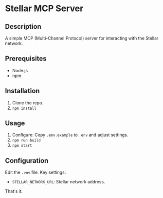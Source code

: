 # Stellar MCP Server

## Description

A simple MCP (Multi-Channel Protocol) server for interacting with the Stellar network.

## Prerequisites

*   Node.js
*   npm

## Installation

1.  Clone the repo.
2.  `npm install`

## Usage

1.  Configure: Copy `.env.example` to `.env` and adjust settings.
2.  `npm run build`
3.  `npm start`

## Configuration

Edit the `.env` file. Key settings:

*   `STELLAR_NETWORK_URL`: Stellar network address.

That's it.
